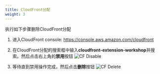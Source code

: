 ```yaml
---
title: CloudFront分配 
weight: 3
---
```


执行如下步骤删除CloudFront分配
1. 进入CloudFront console: https://console.aws.amazon.com/cloudfront
2. 在CloudFront分配的搜索框中输入**cloudfront-extension-workshop**并搜索。然后点击右上角的**禁用**按钮
   ![CF Disable](/images/cf-disable.png)
    
3. 等待直到禁用操作完成，然后点击**删除**按钮
   ![CF Delete](/images/cloudfront-delete.png)
